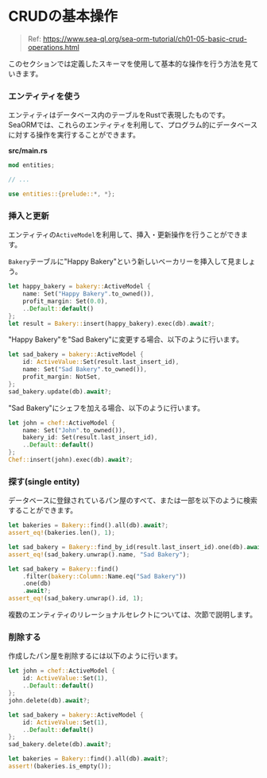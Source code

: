 # CRUDの基本操作

> Ref: https://www.sea-ql.org/sea-orm-tutorial/ch01-05-basic-crud-operations.html

このセクションでは定義したスキーマを使用して基本的な操作を行う方法を見ていきます。

### エンティティを使う

エンティティはデータベース内のテーブルをRustで表現したものです。
SeaORMでは、これらのエンティティを利用して、プログラム的にデータベースに対する操作を実行することができます。

**src/main.rs**

```rust
mod entities;

// ...

use entities::{prelude::*, *};
```

### 挿入と更新

エンティティの`ActiveModel`を利用して、挿入・更新操作を行うことができます。

`Bakery`テーブルに"Happy Bakery"という新しいベーカリーを挿入して見ましょう。

```rust
let happy_bakery = bakery::ActiveModel {
    name: Set("Happy Bakery".to_owned()),
    profit_margin: Set(0.0),
    ..Default::default()
};
let result = Bakery::insert(happy_bakery).exec(db).await?;
```

"Happy Bakery"を"Sad Bakery"に変更する場合、以下のように行います。

```rust
let sad_bakery = bakery::ActiveModel {
    id: ActiveValue::Set(result.last_insert_id),
    name: Set("Sad Bakery".to_owned()),
    profit_margin: NotSet,
};
sad_bakery.update(db).await?;
```

"Sad Bakery"にシェフを加える場合、以下のように行います。

```rust
let john = chef::ActiveModel {
    name: Set("John".to_owned()),
    bakery_id: Set(result.last_insert_id),
    ..Default::default()
};
Chef::insert(john).exec(db).await?;
```

### 探す(single entity)

データベースに登録されているパン屋のすべて、または一部を以下のように検索することができます。

```rust
let bakeries = Bakery::find().all(db).await?;
assert_eq!(bakeries.len(), 1);

let sad_bakery = Bakery::find_by_id(result.last_insert_id).one(db).await?;
assert_eq!(sad_bakery.unwrap().name, "Sad Bakery");

let sad_bakery = Bakery::find()
    .filter(bakery::Column::Name.eq("Sad Bakery"))
    .one(db)
    .await?;
assert_eq!(sad_bakery.unwrap().id, 1);
```

複数のエンティティのリレーショナルセレクトについては、次節で説明します。

### 削除する

作成したパン屋を削除するには以下のように行います。

```rust
let john = chef::ActiveModel {
    id: ActiveValue::Set(1),
    ..Default::default()
};
john.delete(db).await?;

let sad_bakery = bakery::ActiveModel {
    id: ActiveValue::Set(1),
    ..Default::default()
};
sad_bakery.delete(db).await?;

let bakeries = Bakery::find().all(db).await?;
assert!(bakeries.is_empty());
```
